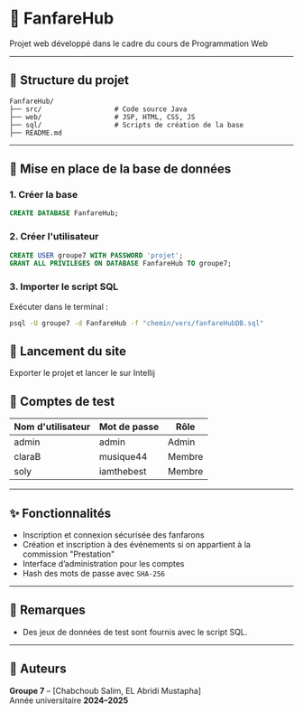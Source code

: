 # 🎺 FanfareHub

Projet web développé dans le cadre du cours de Programmation Web

---

## 📂 Structure du projet

```
FanfareHub/
├── src/                  # Code source Java
├── web/                  # JSP, HTML, CSS, JS
├── sql/                  # Scripts de création de la base
├── README.md
```

---

## 🧱 Mise en place de la base de données

### 1. Créer la base

```sql
CREATE DATABASE FanfareHub;
```

### 2. Créer l'utilisateur

```sql
CREATE USER groupe7 WITH PASSWORD 'projet';
GRANT ALL PRIVILEGES ON DATABASE FanfareHub TO groupe7;
```

### 3. Importer le script SQL

Exécuter dans le terminal :

```bash
psql -U groupe7 -d FanfareHub -f "chemin/vers/fanfareHubDB.sql"
```

## 🚀 Lancement du site

Exporter le projet et lancer le sur Intellij

## 👤 Comptes de test

| Nom d'utilisateur | Mot de passe | Rôle   |
| ----------------- | ------------ | ------ |
| admin             | admin        | Admin  |
| claraB            | musique44    | Membre |
| soly              | iamthebest   | Membre |

---

## ✨ Fonctionnalités

- Inscription et connexion sécurisée des fanfarons
- Création et inscription à des événements si on appartient à la commission "Prestation"
- Interface d’administration pour les comptes
- Hash des mots de passe avec `SHA-256`

---

## 🧪 Remarques

- Des jeux de données de test sont fournis avec le script SQL.

---

## 🤝 Auteurs

**Groupe 7** – [Chabchoub Salim, EL Abridi Mustapha]  
Année universitaire **2024–2025**
